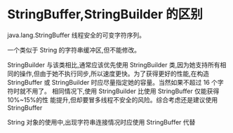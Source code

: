 # StringBuffer,StringBuilder 的区别

java.lang.StringBuffer 线程安全的可变字符序列。

一个类似于 String 的字符串缓冲区,但不能修改。

StringBuilder 与该类相比,通常应该优先使用 StringBuilder 类,因为她支持所有相同的操作,但由于她不执行同步,所以速度更快。为了获得更好的性能,在构造 StringBuffer
或 StringBuilder 时应尽量指定她的容量。当然如果不超过 16 个字符时就不用了。
相同情况下,使用 StringBuilder 比使用 StringBuffer 仅能获得 10%~15%的性
能提升,但却要冒多线程不安全的风险。综合考虑还是建议使用 StringBuffer


String 对象的使用中,出现字符串连接情况时应使用
StringBuffer 代替